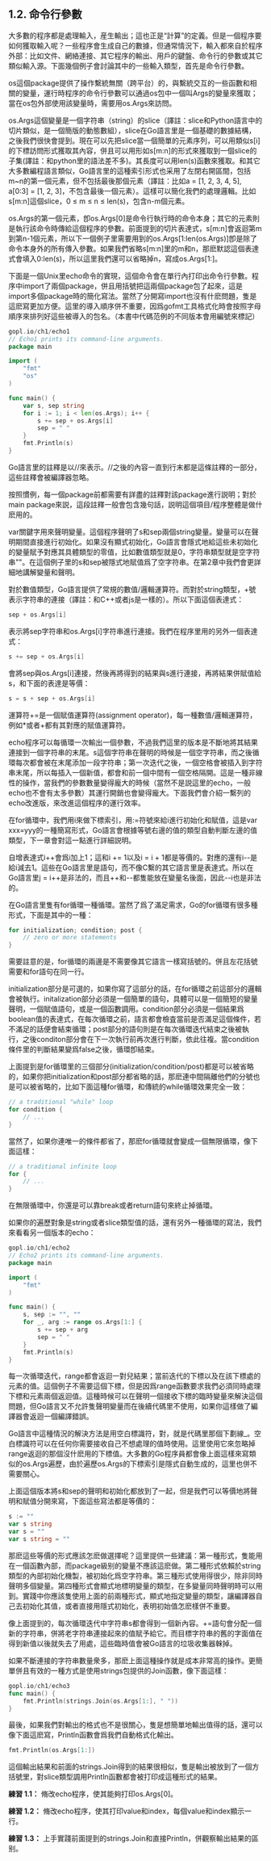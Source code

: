 ## 1.2. 命令行參數

大多數的程序都是處理輸入，産生輸出；這也正是“計算”的定義。但是一個程序要如何獲取輸入呢？一些程序會生成自己的數據，但通常情況下，輸入都來自於程序外部：比如文件、網絡連接、其它程序的輸出、用戶的鍵盤、命令行的參數或其它類似輸入源。下面幾個例子會討論其中的一些輸入類型，首先是命令行參數。

os這個package提供了操作繫統無關（跨平台）的，與繫統交互的一些函數和相關的變量，運行時程序的命令行參數可以通過os包中一個叫Args的變量來獲取；當在os包外部使用該變量時，需要用os.Args來訪問。

os.Args這個變量是一個字符串（string）的slice（譯註：slice和Python語言中的切片類似，是一個簡版的動態數組），slice在Go語言里是一個基礎的數據結構，之後我們很快會提到。現在可以先把slice當一個簡單的元素序列，可以用類似s[i]的下標訪問形式獲取其內容，併且可以用形如s[m:n]的形式來獲取到一個slice的子集(譯註：和python里的語法差不多)。其長度可以用len(s)函數來獲取。和其它大多數編程語言類似，Go語言里的這種索引形式也采用了左閉右開區間，包括m~n的第一個元素，但不包括最後那個元素（譯註：比如a = [1, 2, 3, 4, 5], a[0:3] = [1, 2, 3]，不包含最後一個元素）。這樣可以簡化我們的處理邏輯。比如s[m:n]這個slice，0 ≤ m ≤ n ≤ len(s)，包含n-m個元素。

os.Args的第一個元素，卽os.Args[0]是命令行執行時的命令本身；其它的元素則是執行該命令時傳給這個程序的參數。前面提到的切片表達式，s[m:n]會返迴第m到第n-1個元素，所以下一個例子里需要用到的os.Args[1:len(os.Args)]卽是除了命令本身外的所有傳入參數。如果我們省略s[m:n]里的m和n，那麽默認這個表達式會填入0:len(s)，所以這里我們還可以省略掉n，寫成os.Args[1:]。

下面是一個Unix里echo命令的實現，這個命令會在單行內打印出命令行參數。程序中import了兩個package，併且用括號把這兩個package包了起來，這是import多個package時的簡化寫法。當然了分開寫import也沒有什麽問題，隻是這麽寫更加方便。這里的導入順序併不重要，因爲gofmt工具格式化時會按照字母順序來排列好這些被導入的包名。（本書中代碼范例的不同版本會用編號來標記）

```go
gopl.io/ch1/echo1
// Echo1 prints its command-line arguments.
package main

import (
	"fmt"
	"os"
)

func main() {
	var s, sep string
	for i := 1; i < len(os.Args); i++ {
		s += sep + os.Args[i]
		sep = " "
	}
	fmt.Println(s)
}
```

Go語言里的註釋是以//來表示。//之後的內容一直到行末都是這條註釋的一部分，這些註釋會被編譯器忽略。

按照慣例，每一個package前都需要有詳盡的註釋對該package進行説明；對於main package來説，這段註釋一般會包含幾句話，説明這個項目/程序整體是做什麽用的。

var關鍵字用來聲明變量。這個程序聲明了s和sep兩個string變量。變量可以在聲明期間直接進行初始化。如果沒有顯式初始化，Go語言會隱式地給這些未初始化的變量賦予對應其具體類型的零值，比如數值類型就是0，字符串類型就是空字符串""。在這個例子里的s和sep被隱式地賦值爲了空字符串。在第2章中我們會更詳細地講解變量和聲明。

對於數值類型，Go語言提供了常規的數值/邏輯運算符。而對於string類型，+號表示字符串的連接（譯註：和C++或者js是一樣的）。所以下面這個表達式：

```go
sep + os.Args[i]
```

表示將sep字符串和os.Args[i]字符串進行連接。我們在程序里用的另外一個表達式：

```go
s += sep + os.Args[i]
```

會將sep與os.Args[i]連接，然後再將得到的結果與s進行連接，再將結果併賦值給s，和下面的表達是等價：

```go
s = s + sep + os.Args[i]
```

運算符+=是一個賦值運算符(assignment operator)，每一種數值/邏輯運算符，例如*或者+都有其對應的賦值運算符。

echo程序可以每循環一次輸出一個參數，不過我們這里的版本是不斷地將其結果連接到一個字符串的末尾。s這個字符串在聲明的時候是一個空字符串，而之後循環每次都會被在末尾添加一段字符串；第一次迭代之後，一個空格會被插入到字符串末尾，所以每插入一個新值，都會和前一個中間有一個空格隔開。這是一種非線性的操作，當我們的參數數量變得龐大的時候（當然不是説這里的echo，一般echo也不會有太多參數）其運行開銷也會變得龐大。下面我們會介紹一繫列的echo改進版，來改進這個程序的運行效率。

在for循環中，我們用i來做下標索引，用:=符號來給i進行初始化和賦值，這是var xxx=yyy的一種簡寫形式，Go語言會根據等號右邊的值的類型自動判斷左邊的值類型，下一章會對這一點進行詳細説明。

自增表達式i++會爲i加上1；這和i += 1以及i = i + 1都是等價的。對應的還有i--是給i減去1。這些在Go語言里是語句，而不像C繫的其它語言里是表達式。所以在Go語言里j = i++是非法的，而且++和--都隻能放在變量名後面，因此--i也是非法的。

在Go語言里隻有for循環一種循環。當然了爲了滿足需求，Go的for循環有很多種形式，下面是其中的一種：

```go
for initialization; condition; post {
	// zero or more statements
}
```

需要註意的是，for循環的兩邊是不需要像其它語言一樣寫括號的。併且左花括號需要和for語句在同一行。

initialization部分是可選的，如果你寫了這部分的話，在for循環之前這部分的邏輯會被執行。initalization部分必須是一個簡單的語句，具體可以是一個簡短的變量聲明，一個賦值語句，或是一個函數調用。condition部分必須是一個結果爲boolean值的表達式，在每次循環之前，語言都會檢査當前是否滿足這個條件，若不滿足的話便會結束循環；post部分的語句則是在每次循環迭代結束之後被執行，之後conditon部分會在下一次執行前再次進行判斷，依此往複。當condition條件里的判斷結果變爲false之後，循環卽結束。

上面提到是for循環里的三個部分(initialization/condition/post)都是可以被省略的，如果你把initialization和post部分都省略的話，那麽連中間隔離他們的分號也是可以被省略的，比如下面這種for循環，和傳統的while循環效果完全一致：

```go
// a traditional "while" loop
for condition {
	// ...
}
```

當然了，如果你連唯一的條件都省了，那麽for循環就會變成一個無限循環，像下面這樣：

```go
// a traditional infinite loop
for {
	// ...
}
```

在無限循環中，你還是可以靠break或者return語句來終止掉循環。

如果你的遍歷對象是string或者slice類型值的話，還有另外一種循環的寫法，我們來看看另一個版本的echo：

```go
gopl.io/ch1/echo2
// Echo2 prints its command-line arguments.
package main

import (
	"fmt"
)

func main() {
	s, sep := "", ""
	for _, arg := range os.Args[1:] {
		s += sep + arg
		sep = " "
	}
	fmt.Println(s)
}
```

每一次循環迭代，range都會返迴一對兒結果；當前迭代的下標以及在該下標處的元素的值。這個例子不需要這個下標，但是因爲range函數要求我們必須同時處理下標和元素兩個返迴值。這種時候可以在聲明一個接收下標的臨時變量來解決這個問題，但Go語言又不允許隻聲明變量而在後續代碼里不使用，如果你這樣做了編譯器會返迴一個編譯錯誤。

Go語言中這種情況的解決方法是用空白標識符，對，就是代碼里那個下劃線_。空白標識符可以在任何你需要接收自己不想處理的值時使用。這里使用它來忽略掉range返迴的那個沒什麽用的下標值。大多數的Go程序員都會像上面這樣來寫類似的os.Args遍歷，由於遍歷os.Args的下標索引是隱式自動生成的，這里也併不需要關心。

上面這個版本將s和sep的聲明和初始化都放到了一起，但是我們可以等價地將聲明和賦值分開來寫，下面這些寫法都是等價的：

```go
s := ""
var s string
var s = ""
var s string = ""
```

那麽這些等價的形式應該怎麽做選擇呢？這里提供一些建議：第一種形式，隻能用在一個函數內部，而package級别的變量不應該這麽做。第二種形式依賴於string類型的內部初始化機製，被初始化爲空字符串。第三種形式使用得很少，除非同時聲明多個變量。第四種形式會顯式地標明變量的類型，在多變量同時聲明時可以用到。實踐中你應該隻使用上面的前兩種形式，顯式地指定變量的類型，讓編譯器自己去初始化其值，或者直接用隱式初始化，表明初始值怎麽樣併不重要。

像上面提到的，每次循環迭代中字符串s都會得到一個新內容。+=語句會分配一個新的字符串，併將老字符串連接起來的值賦予給它。而目標字符串的舊的字面值在得到新值以後就失去了用處，這些臨時值會被Go語言的垃圾收集器榦掉。

如果不斷連接的字符串數量衆多，那麽上面這種操作就是成本非常高的操作。更簡單併且有效的一種方式是使用strings包提供的Join函數，像下面這樣：

```go
gopl.io/ch1/echo3
func main() {
	fmt.Println(strings.Join(os.Args[1:], " "))
}
```

最後，如果我們對輸出的格式也不是很關心，隻是想簡單地輸出值得的話，還可以像下面這麽寫，Println函數會爲我們自動格式化輸出。

```go
fmt.Println(os.Args[1:])
```

這個輸出結果和前面的strings.Join得到的結果很相似，隻是輸出被放到了一個方括號里，對slice類型調用Println函數都會被打印成這種形式的結果。

**練習 1.1：** 脩改echo程序，使其能夠打印os.Args[0]。

**練習 1.2：** 脩改echo程序，使其打印value和index，每個value和index顯示一行。

**練習 1.3：** 上手實踐前面提到的strings.Join和直接Println，併觀察輸出結果的區别。

